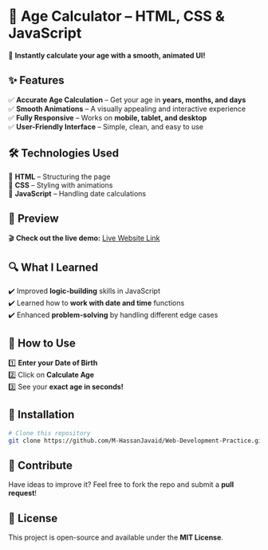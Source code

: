 # 🎂 Age Calculator – HTML, CSS & JavaScript

🚀 **Instantly calculate your age with a smooth, animated UI!**

## ✨ Features  
✅ **Accurate Age Calculation** – Get your age in **years, months, and days**  
✅ **Smooth Animations** – A visually appealing and interactive experience  
✅ **Fully Responsive** – Works on **mobile, tablet, and desktop**  
✅ **User-Friendly Interface** – Simple, clean, and easy to use  

## 🛠️ Technologies Used  
🔹 **HTML** – Structuring the page  
🔹 **CSS** – Styling with animations  
🔹 **JavaScript** – Handling date calculations  

## 📸 Preview  
🎬 **Check out the live demo:** [Live Website Link](https://m-hassanjavaid.github.io/Age-Calculator/)  

## 🔍 What I Learned  
✔️ Improved **logic-building** skills in JavaScript  
✔️ Learned how to **work with date and time** functions  
✔️ Enhanced **problem-solving** by handling different edge cases  

## 🚀 How to Use  
1️⃣ **Enter your Date of Birth**  
2️⃣ Click on **Calculate Age**  
3️⃣ See your **exact age in seconds!**  

## 📂 Installation  
```bash
# Clone this repository
git clone https://github.com/M-HassanJavaid/Web-Development-Practice.git

```

## 🌟 Contribute  
Have ideas to improve it? Feel free to fork the repo and submit a **pull request**!  

## 📜 License  
This project is open-source and available under the **MIT License**.  
